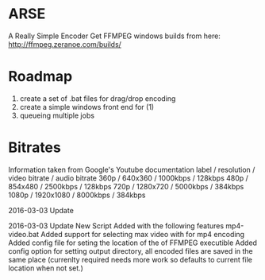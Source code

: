 ARSE
====

A Really Simple Encoder
Get FFMPEG windows builds from here: http://ffmpeg.zeranoe.com/builds/

Roadmap
=======

1. create a set of .bat files for drag/drop encoding
2. create a simple windows front end for (1)
3. queueing multiple jobs

Bitrates
========

Information taken from Google's Youtube documentation
label / resolution / video bitrate / audio bitrate
360p / 640x360 / 1000kbps / 128kbps
480p / 854x480 / 2500kbps / 128kbps
720p / 1280x720 / 5000kbps / 384kbps
1080p / 1920x1080 / 8000kbps / 384kbps

2016-03-03 Update

2016-03-03 Update
New Script Added with the following features mp4-video.bat
Added support for selecting max video with for mp4 encoding
Added config file for seting the location of the of FFMPEG executible
Added config option for setting output directory, all encoded files are saved in the same place (currenlty required needs more work so defaults to current file location when not set.)
